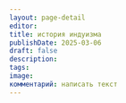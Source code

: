 ```yaml
---
layout: page-detail
editor: 
title: история индуизма
publishDate: 2025-03-06
draft: false
description: 
tags: 
image: 
комментарий: написать текст
---
```

